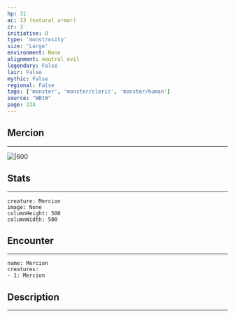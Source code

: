 ```yaml
---
hp: 31
ac: 13 (natural armor)
cr: 3
initiative: 0
type: 'monstrosity'    
size: 'Large'
environment: None
alignment: neutral evil
legendary: False
lair: False
mythic: False
regional: False
tags: ['monster', 'monster/cleric', 'monster/human']
source: "WBtW"
page: 224
---
```


## Mercion
---

![|600](D:/Program%20Files/5e.tools/img/bestiary/WBtW/Mercion.jpg)

## Stats
---

```statblock
creature: Mercion
image: None
columnHeight: 500
columnWidth: 500
```

## Encounter
---

```encounter-table
name: Mercion
creatures:
- 1: Mercion
```

## Description
---




